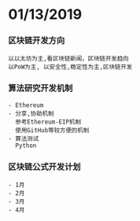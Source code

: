 # 01/13/2019
### 区块链开发方向
    以以太坊为主,看区块链新闻，区块链开发趋向
    以PoW为主, 以安全性,稳定性为主,区块链开发
### 算法研究开发机制
    - Ethereum
    - 分享,协助机制
      参考Ethereum-EIP机制
      使用GitHub等较方便的机制
    - 算法测试
      Python
### 区块链公式开发计划
    - 1月
    - 2月
    - 3月
    - 4月
